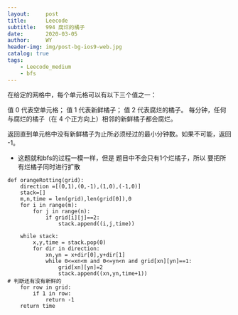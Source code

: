 ```yaml
---
layout:     post
title:      Leecode
subtitle:   994 腐烂的橘子
date:       2020-03-05
author:     WY
header-img: img/post-bg-ios9-web.jpg
catalog: true
tags:
    - Leecode_medium
    - bfs
---
```



在给定的网格中，每个单元格可以有以下三个值之一：

值 0 代表空单元格；
值 1 代表新鲜橘子；
值 2 代表腐烂的橘子。
每分钟，任何与腐烂的橘子（在 4 个正方向上）相邻的新鲜橘子都会腐烂。

返回直到单元格中没有新鲜橘子为止所必须经过的最小分钟数。如果不可能，返回 -1。

- 这题就和bfs的过程一模一样，但是 题目中不会只有1个烂橘子，所以 要把所有烂橘子同时进行扩散

```
def orangeRotting(grid):
    direction =[(0,1),(0,-1),(1,0),(-1,0)]
    stack=[]
    m,n,time = len(grid),len(grid[0]),0
    for i in range(m):
        for j in range(n):
            if grid[i][j]==2:
                stack.append((i,j,time))

    while stack:
        x,y,time = stack.pop(0)
        for dir in direction:
            xn,yn = x+dir[0],y+dir[1]
            while 0<=xn<m and 0<=yn<n and grid[xn][yn]==1:
                grid[xn][yn]=2
                stack.append((xn,yn,time+1))
# 判断还有没有新鲜的
    for row in grid:
        if 1 in row:
            return -1
    return time
```